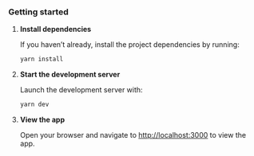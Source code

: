 ### Getting started

1. **Install dependencies**
    
    If you haven’t already, install the project dependencies by running:
    
    ```bash
    yarn install
    ```
    
2. **Start the development server**
    
    Launch the development server with:
    
    ```bash
    yarn dev
    ```
    
3. **View the app**
    
    Open your browser and navigate to [http://localhost:3000](http://localhost:3000/) to view the app.
